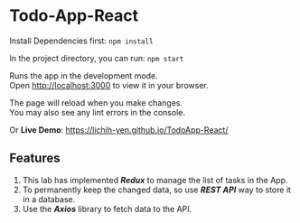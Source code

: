 # Todo-App-React

Install Dependencies first: `npm install`

In the project directory, you can run: `npm start`

Runs the app in the development mode.\
Open [http://localhost:3000](http://localhost:3000) to view it in your browser.

The page will reload when you make changes.\
You may also see any lint errors in the console.

Or **Live Demo**: https://lichih-yen.github.io/TodoApp-React/

## Features

1. This lab has implemented ***Redux*** to manage the list of tasks in the App.
2. To permanently keep the changed data, so use ***REST API*** way to store it in a database.
3. Use the ***Axios*** library to fetch data to the API.

